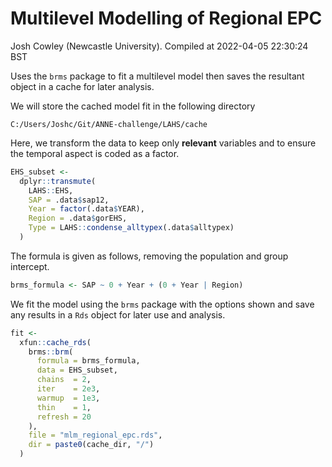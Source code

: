Multilevel Modelling of Regional EPC
================
Josh Cowley (Newcastle University).
Compiled at 2022-04-05 22:30:24 BST

Uses the `brms` package to fit a multilevel model then saves the
resultant object in a cache for later analysis.

We will store the cached model fit in the following directory

    C:/Users/Joshc/Git/ANNE-challenge/LAHS/cache

Here, we transform the data to keep only **relevant** variables and to
ensure the temporal aspect is coded as a factor.

``` r
EHS_subset <-
  dplyr::transmute(
    LAHS::EHS,
    SAP = .data$sap12,
    Year = factor(.data$YEAR),
    Region = .data$gorEHS,
    Type = LAHS::condense_alltypex(.data$alltypex)
  )
```

The formula is given as follows, removing the population and group
intercept.

``` r
brms_formula <- SAP ~ 0 + Year + (0 + Year | Region)
```

We fit the model using the `brms` package with the options shown and
save any results in a `Rds` object for later use and analysis.

``` r
fit <-
  xfun::cache_rds(
    brms::brm(
      formula = brms_formula,
      data = EHS_subset,
      chains  = 2,
      iter    = 2e3,
      warmup  = 1e3,
      thin    = 1,
      refresh = 20
    ),
    file = "mlm_regional_epc.rds",
    dir = paste0(cache_dir, "/")
  )
```
